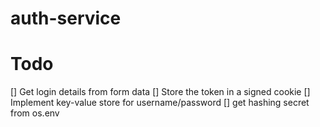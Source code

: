 # auth-service

# Todo

[] Get login details from form data
[] Store the token in a signed cookie
[] Implement key-value store for username/password
[] get hashing secret from os.env